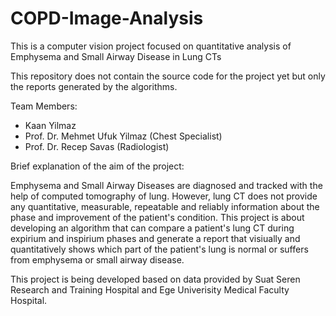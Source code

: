 # COPD-Image-Analysis
This is a computer vision project focused on quantitative analysis of Emphysema and Small Airway Disease in Lung CTs

This repository does not contain the source code for the project yet but only the reports generated by the algorithms.

Team Members: 
  - Kaan Yilmaz
  - Prof. Dr. Mehmet Ufuk Yilmaz (Chest Specialist)
  - Prof. Dr. Recep Savas (Radiologist)
  
  
Brief explanation of the aim of the project:

  Emphysema and Small Airway Diseases are diagnosed and tracked with the help of computed tomography of lung. However, lung CT does not 
provide any quantitative, measurable, repeatable and reliably information about the phase and improvement of the patient's condition. 
This project is about developing an algorithm that can compare a patient's lung CT during expirium and inspirium phases and generate
a report that visiually and quantitatively shows which part of the patient's lung is normal or suffers from emphysema or small airway
disease. 

This project is being developed based on data provided by Suat Seren Research and Training Hospital and Ege Univerisity Medical Faculty 
Hospital.
  
